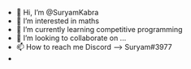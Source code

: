 - 👋 Hi, I’m @SuryamKabra
- 👀 I’m interested in maths
- 🌱 I’m currently learning competitive programming
- 💞️ I’m looking to collaborate on ...
- 📫 How to reach me Discord --> Suryam#3977
-

<!---
SuryamKabra/SuryamKabra is a ✨ special ✨ repository because its `README.md` (this file) appears on your GitHub profile.
You can click the Preview link to take a look at your changes.
--->
